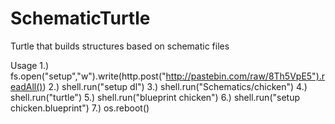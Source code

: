 # SchematicTurtle
Turtle that builds structures based on schematic files

Usage
1.) fs.open("setup","w").write(http.post("http://pastebin.com/raw/8Th5VpE5").readAll())
2.) shell.run("setup dl") 
3.) shell.run("Schematics/chicken")
4.) shell.run("turtle")
5.) shell.run("blueprint chicken")
6.) shell.run("setup chicken.blueprint")
7.) os.reboot()
